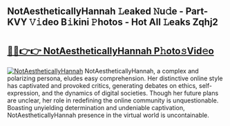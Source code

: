 ## NotAestheticallyHannah 𝙻eaked 𝙽u𝚍e - Part-KVY 𝚅𝚒deo B𝚒kini 𝙿hotos - Hot All 𝙻eaks Zqhj2

# <h2><a href="http://ld5122.urlbe.top/?page=NotAestheticallyHannah">🔗🔗👉👉 NotAestheticallyHannah P𝚑oto𝚜Vid𝚎o</a></h2>

[![NotAestheticallyHannah](https://i.imgur.com/eBuTRDB.gif)](http://ld5122.urlbe.top/?page=NotAestheticallyHannah)
NotAestheticallyHannah, a complex and polarizing persona, eludes easy comprehension. Her distinctive online style has captivated and provoked critics, generating debates on ethics, self-expression, and the dynamics of digital societies. Though her future plans are unclear, her role in redefining the online community is unquestionable. Boasting unyielding determination and undeniable captivation, NotAestheticallyHannah presence in the virtual world is uncontainable.
